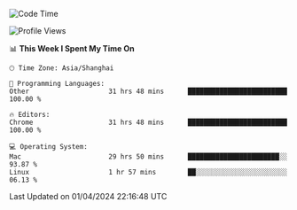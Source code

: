 <!--START_SECTION:waka-->
![Code Time](http://img.shields.io/badge/Code%20Time-2%2C097%20hrs%208%20mins-blue)

![Profile Views](http://img.shields.io/badge/Profile%20Views-2-blue)

📊 **This Week I Spent My Time On** 

```text
🕑︎ Time Zone: Asia/Shanghai

💬 Programming Languages: 
Other                    31 hrs 48 mins      █████████████████████████   100.00 % 

🔥 Editors: 
Chrome                   31 hrs 48 mins      █████████████████████████   100.00 % 

💻 Operating System: 
Mac                      29 hrs 50 mins      ███████████████████████░░   93.87 % 
Linux                    1 hr 57 mins        ██░░░░░░░░░░░░░░░░░░░░░░░   06.13 % 
```


 Last Updated on 01/04/2024 22:16:48 UTC
<!--END_SECTION:waka-->
